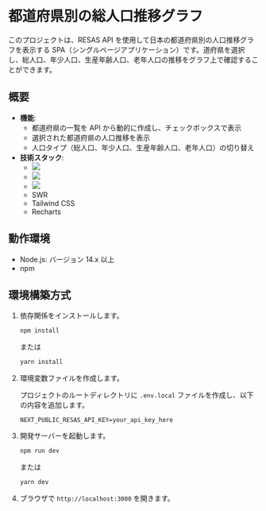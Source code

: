 # 都道府県別の総人口推移グラフ

このプロジェクトは、RESAS API を使用して日本の都道府県別の人口推移グラフを表示する SPA（シングルページアプリケーション）です。道府県を選択し、総人口、年少人口、生産年齢人口、老年人口の推移をグラフ上で確認することができます。

## 概要

- **機能**:
  - 都道府県の一覧を API から動的に作成し、チェックボックスで表示
  - 選択された都道府県の人口推移を表示
  - 人口タイプ（総人口、年少人口、生産年齢人口、老年人口）の切り替え
- **技術スタック**:
  - <img src="https://img.shields.io/badge/-Next.js-000000.svg?logo=next.js&style=plastic">
  - <img src="https://img.shields.io/badge/-React-61DAFB.svg?logo=react&style=plastic">
  - <img src="https://img.shields.io/badge/-Typescript-007ACC.svg?logo=typescript&style=plastic">
  - SWR
  - Tailwind CSS
  - Recharts

## 動作環境

- Node.js: バージョン 14.x 以上
- npm

## 環境構築方式

1. 依存関係をインストールします。

   ```sh
   npm install
   ```

   または

   ```sh
   yarn install
   ```

2. 環境変数ファイルを作成します。

   プロジェクトのルートディレクトリに `.env.local` ファイルを作成し、以下の内容を追加します。

   ```plaintext
   NEXT_PUBLIC_RESAS_API_KEY=your_api_key_here
   ```

3. 開発サーバーを起動します。

   ```sh
   npm run dev
   ```

   または

   ```sh
   yarn dev
   ```

4. ブラウザで `http://localhost:3000` を開きます。
